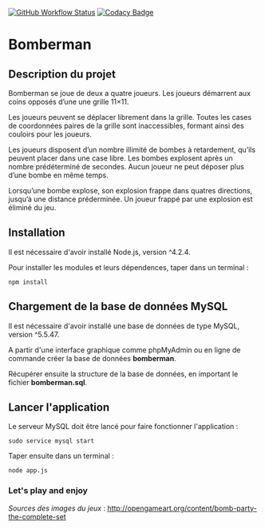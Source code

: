 [![GitHub Workflow Status](https://github.com/lesloi/bomberman/workflows/Node.js%20CI/badge.svg)](https://github.com/lesloi/bomberman/actions)
[![Codacy Badge](https://app.codacy.com/project/badge/Grade/ae49595b3e334fadb3d11d3355179c77)](https://www.codacy.com/manual/lesloi/bomberman?utm_source=github.com&amp;utm_medium=referral&amp;utm_content=lesloi/bomberman&amp;utm_campaign=Badge_Grade)

# Bomberman

## Description du projet

Bomberman se joue de deux a quatre joueurs. Les joueurs démarrent aux coins opposés d’une une grille 11×11.

Les joueurs peuvent se déplacer librement dans la grille. Toutes les cases de coordonnées paires de la grille sont inaccessibles, formant ainsi des couloirs pour les joueurs.

Les joueurs disposent d’un nombre illimité de bombes à retardement, qu’ils peuvent placer dans une case libre. Les bombes explosent après un nombre prédéterminé de secondes. Aucun joueur ne peut déposer plus d’une bombe en même temps.

Lorsqu’une bombe explose, son explosion frappe dans quatres directions, jusqu’à une distance préderminée. Un joueur frappé par une explosion est éliminé du jeu.

## Installation

Il est nécessaire d'avoir installé Node.js, version ^4.2.4.

Pour installer les modules et leurs dépendences, taper dans un terminal :

    npm install

## Chargement de la base de données MySQL

Il est nécessaire d'avoir installé une base de données de type MySQL, version ^5.5.47.

A partir d'une interface graphique comme phpMyAdmin ou en ligne de commande créer la base de données **bomberman**.

Récupérer ensuite la structure de la base de données, en important le fichier **bomberman.sql**.

## Lancer l'application

Le serveur MySQL doit être lancé pour faire fonctionner l'application :

    sudo service mysql start

Taper ensuite dans un terminal :

    node app.js

### Let's play and enjoy

_Sources des images du jeux_ : http://opengameart.org/content/bomb-party-the-complete-set
